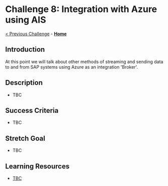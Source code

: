 # Challenge 8: Integration with Azure using AIS

[< Previous Challenge](./06-EventDriven.md) - **[Home](../README.md)**

## Introduction
At this point we will talk about other methods of streaming and sending data to and from SAP systems using Azure as an integration 'Broker'.

## Description
- TBC

## Success Criteria
- TBC

## Stretch Goal
- TBC

## Learning Resources
- [TBC](https://github.com/Microsoft/ABAP-SDK-for-Azure)

